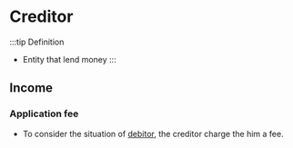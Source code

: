 # Creditor

:::tip Definition
- Entity that lend money
:::

## Income

### Application fee

- To consider the situation of [debitor](/actors/debitor), the creditor charge the him a fee.